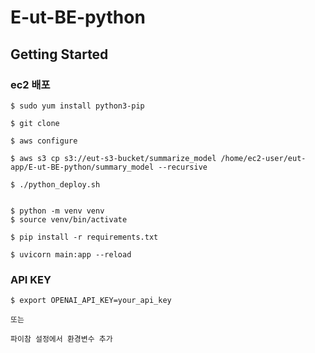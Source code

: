 # E-ut-BE-python

## Getting Started

### ec2 배포

```angular2html
$ sudo yum install python3-pip

$ git clone 

$ aws configure

$ aws s3 cp s3://eut-s3-bucket/summarize_model /home/ec2-user/eut-app/E-ut-BE-python/summary_model --recursive

$ ./python_deploy.sh


```

```angular2html
$ python -m venv venv
$ source venv/bin/activate

$ pip install -r requirements.txt

$ uvicorn main:app --reload
```

### API KEY
```angular2html
$ export OPENAI_API_KEY=your_api_key

또는

파이참 설정에서 환경변수 추가
```